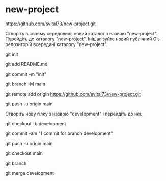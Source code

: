 # new-project

https://github.com/svital73/new-project.git

Створіть в своєму середовищі новий каталог з назвою "new-project".
Перейдіть до каталогу "new-project".
Ініціалізуйте новий публічний Git-репозиторій всередині каталогу "new-project".


git init

git add README.md

git commit -m "init"

git branch -M main

git remote add origin https://github.com/svital73/new-project.git

git push -u origin main 


Створіть нову гілку з назвою "development" і перейдіть до неї.

git checkout -b development

git commit -am "1 commit for branch development"

git push -u origin main



git checkout main

git branch

git merge development


